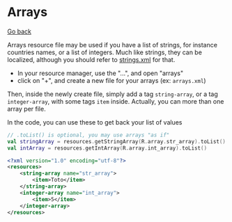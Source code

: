 # Arrays

[Go back](../index.md#resources)

<div class="row row-cols-md-2"><div>

Arrays resource file may be used if you have a list of strings, for instance countries names, or a list of integers. Much like strings, they can be localized, although you should refer to [strings.xml](strings.md) for that.

* In your resource manager, use the "...", and open "arrays"
* click on "+", and create a new file for your arrays (ex: `arrays.xml`)

Then, inside the newly create file, simply add a tag `string-array`, or a tag `integer-array`, with some tags `item` inside. Actually, you can more than one array per file.

In the code, you can use these to get back your list of values

```kotlin
// .toList() is optional, you may use arrays "as if"
val stringArray = resources.getStringArray(R.array.str_array).toList()
val intArray = resources.getIntArray(R.array.int_array).toList()
```
</div><div>

```xml
<?xml version="1.0" encoding="utf-8"?>
<resources>
    <string-array name="str_array">
        <item>Toto</item>
    </string-array>
    <integer-array name="int_array">
        <item>5</item>
    </integer-array>
</resources>
```
</div></div>